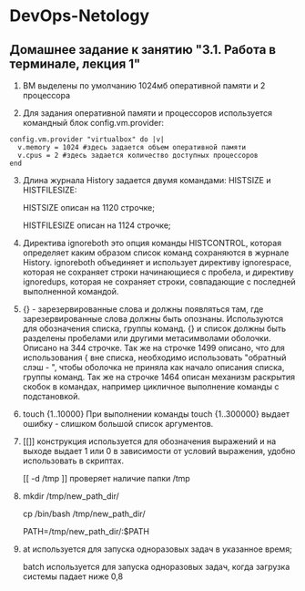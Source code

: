 # DevOps-Netology

## Домашнее задание к занятию "3.1. Работа в терминале, лекция 1"

1. ВМ выделены по умолчанию 1024мб оперативной памяти и 2 процессора

2. Для задания оперативной памяти и процессоров используется командный блок config.vm.provider:
	
  ```
  config.vm.provider "virtualbox" do |v|
    v.memory = 1024 #здесь задается объем оперативной памяти
    v.cpus = 2 #здесь задается количество доступных процессоров
  end
  ```
3. Длина журнала History задается двумя командами: HISTSIZE и HISTFILESIZE:
	
	HISTSIZE описан на 1120 строчке;
	
	HISTFILESIZE описан на 1124 строчке;

4. Директива ignoreboth это опция команды HISTCONTROL, которая определяет каким образом список команд сохраняются в журнале History. ignoreboth объединяет и использует директиву ignorespace, которая не сохраняет строки начинающиеся с пробела, и директиву ignoredups, которая не сохраняет строки, совпадающие с последней выполненной командой.
5. {} - зарезервированные слова и должны появляться там, где зарезервированные слова должны быть опознаны. Используются для обозначения списка, группы команд. {} и список должны быть разделены пробелами или другими метасимволами оболочки. Описано на 344 строчке. 
Так же на строчке 1499 описано, что для использования { вне списка, необходимо использовать "обратный слэш - \", чтобы оболочка не приняла как начало описания списка, группы команд.
Так же на строчке 1464 описан механизм раскрытия скобок в командах, например цикличное выполнение команды с подстановкой.
6. touch {1..10000}
При выполнении команды touch {1..300000} выдает ошибку - слишком большой список аргументов.

7. [[]] конструкция используется для обозначения выражений и на выходе выдает 1 или 0 в зависимости от условий выражения, удобно использовать в скриптах.

   [[ -d /tmp ]] проверяет наличие папки /tmp

8. mkdir /tmp/new_path_dir/

   cp /bin/bash /tmp/new_path_dir/

   PATH=/tmp/new_path_dir/:$PATH
   
9. at используется для запуска одноразовых задач в указанное время; 
   
   batch используется для запуска одноразовых задач, когда загрузка системы падает ниже 0,8  
